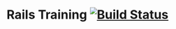 # Rails Training [![Build Status](https://travis-ci.org/wolox-training/mr-rails.svg?branch=master)](https://travis-ci.org/wolox-training/mr-rails)
